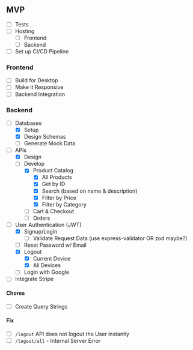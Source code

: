 ## MVP

- [ ] Tests
- [ ] Hosting
  - [ ] Frontend
  - [ ] Backend
- [ ] Set up CI/CD Pipeline

### Frontend

- [ ] Build for Desktop
- [ ] Make it Responsive
- [ ] Backend Integration

### Backend

- [ ] Databases
  - [x] Setup
  - [x] Design Schemas
  - [ ] Generate Mock Data
- [ ] APIs
  - [x] Design
  - [ ] Develop
    - [x] Product Catalog
      - [x] All Products
      - [x] Get by ID
      - [x] Search (based on name & description)
      - [x] Filter by Price
      - [x] Filter by Category
    - [ ] Cart & Checkout
    - [ ] Orders
- [ ] User Authentication (JWT)
  - [x] Signup/Login
    - [ ] Validate Request Data (use express-validator OR zod maybe?)
  - [ ] Reset Password w/ Email
  - [x] Logout
    - [x] Current Device
    - [x] All Devices
  - [ ] Login with Google
- [ ] Integrate Stripe

#### Chores

- [ ] Create Query Strings

#### Fix

- [ ] `/logout` API does not logout the User instantly
- [ ] `/logout/all` - Internal Server Error
